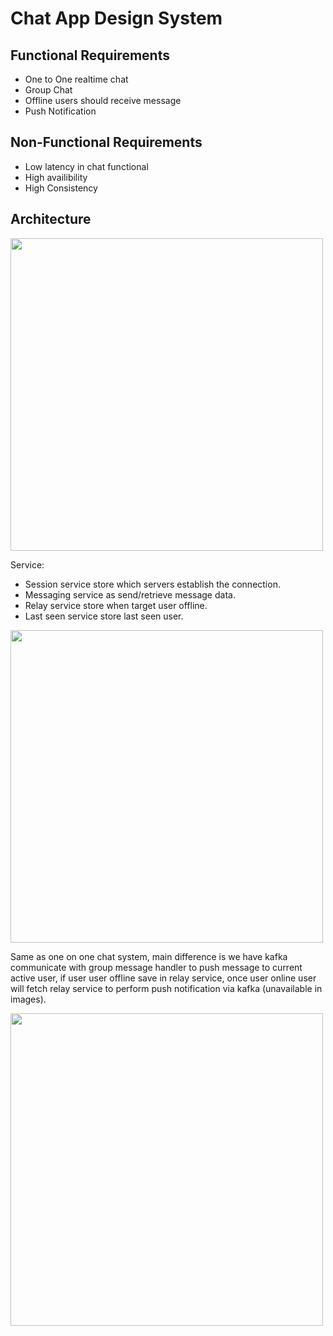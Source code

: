 # Chat App Design System

## Functional Requirements
- One to One realtime chat
- Group Chat
- Offline users should receive message
- Push Notification

## Non-Functional Requirements
- Low latency in chat functional
- High availibility
- High Consistency

## Architecture
<image src="assets/one_on_one.png" width="500"/> <br>

Service:
- Session service store which servers establish the connection.
- Messaging service as send/retrieve message data.
- Relay service store when target user offline.
- Last seen service store last seen user.

<image src="assets/group_chat.png" width="500"/> <br>

Same as one on one chat system, main difference is we have kafka communicate with group message handler to push message to current active user, if user user offline save in relay service, once user online user will fetch relay service to perform push notification via kafka (unavailable in images).

<image src="assets/chat_db_scheme.png" width="500"/>
